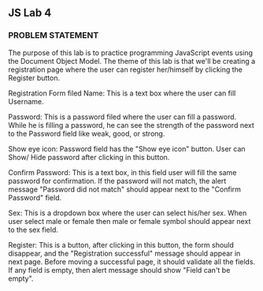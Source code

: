 ## JS Lab 4

### PROBLEM STATEMENT

The purpose of this lab is to practice programming JavaScript events using the Document Object Model.
The theme of this lab is that we'll be creating a registration page where the user can register her/himself by clicking the Register button.

Registration Form filed
Name: This is a text box where the user can fill Username.

Password: This is a password filed where the user can fill a password. While he is filling a password, he can see the strength of the password next to the Password field like weak, good, or strong.

Show eye icon: Password field has the "Show eye icon" button. User can Show/ Hide password after clicking in this button.

Confirm Password: This is a text box, in this field user will fill the same password for confirmation. If the password will not match, the alert message "Password did not match" should appear next to the "Confirm Password" field.

Sex: This is a dropdown box where the user can select his/her sex. When user select male or female then male or female symbol should appear next to the sex field.

Register: This is a button, after clicking in this button, the form should disappear, and the "Registration successful" message should appear in next page. Before moving a successful page, it should validate all the fields. If any field is empty, then alert message should show "Field can't be empty".